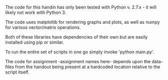 The code for this handin has only been tested with Python v. 2.7.x - it will likely not work with Python 3.

The code uses matplotlib for rendering graphs and plots, as well as numpy for various vector/matrix operations.

Both of these libraries have dependencies of their own but are easily installed using pip or similar.

To run the entire set of scripts in one go simply invoke 'python main.py'.

The code for assignment -assignment names here- depends upon the data-files from the handout being present at a hardcoded location relative to the script itself.